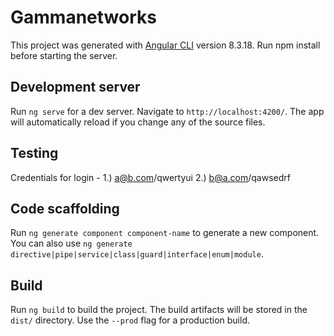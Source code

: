 # Gammanetworks

This project was generated with [Angular CLI](https://github.com/angular/angular-cli) version 8.3.18.
Run npm install before starting the server.

## Development server

Run `ng serve` for a dev server. Navigate to `http://localhost:4200/`. The app will automatically reload if you change any of the source files.

## Testing
Credentials for login - 
1.) a@b.com/qwertyui
2.) b@a.com/qawsedrf

## Code scaffolding

Run `ng generate component component-name` to generate a new component. You can also use `ng generate directive|pipe|service|class|guard|interface|enum|module`.

## Build

Run `ng build` to build the project. The build artifacts will be stored in the `dist/` directory. Use the `--prod` flag for a production build.

